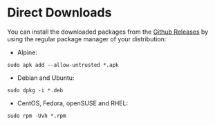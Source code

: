 # Direct Downloads

You can install the downloaded packages from the
[Github Releases](https://github.com/nxadm/rakudo-pkg/releases) by using the
regular package manager of your distribution:

- Alpine:
```
sudo apk add --allow-untrusted *.apk
```

- Debian and Ubuntu:
```
sudo dpkg -i *.deb
```

- CentOS, Fedora, openSUSE and RHEL:
```
sudo rpm -Uvh *.rpm
```